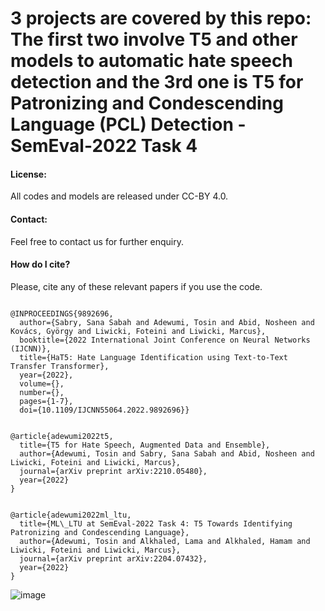 # 3 projects are covered by this repo: The first two involve T5 and other models to automatic hate speech detection and the 3rd one is T5 for Patronizing and Condescending Language (PCL) Detection - SemEval-2022 Task 4


<h4>License:</h4>
All codes and models are released under CC-BY 4.0.

<h4>Contact:</h4>
Feel free to contact us for further enquiry.

<h4>How do I cite?</h4>
Please, cite any of these relevant papers if you use the code.

<pre><code>
@INPROCEEDINGS{9892696,
  author={Sabry, Sana Sabah and Adewumi, Tosin and Abid, Nosheen and Kovács, György and Liwicki, Foteini and Liwicki, Marcus},
  booktitle={2022 International Joint Conference on Neural Networks (IJCNN)}, 
  title={HaT5: Hate Language Identification using Text-to-Text Transfer Transformer}, 
  year={2022},
  volume={},
  number={},
  pages={1-7},
  doi={10.1109/IJCNN55064.2022.9892696}}
</code></pre>


<pre><code>
@article{adewumi2022t5,
  title={T5 for Hate Speech, Augmented Data and Ensemble},
  author={Adewumi, Tosin and Sabry, Sana Sabah and Abid, Nosheen and Liwicki, Foteini and Liwicki, Marcus},
  journal={arXiv preprint arXiv:2210.05480},
  year={2022}
}
</code></pre>


<pre><code>
@article{adewumi2022ml_ltu,
  title={ML\_LTU at SemEval-2022 Task 4: T5 Towards Identifying Patronizing and Condescending Language},
  author={Adewumi, Tosin and Alkhaled, Lama and Alkhaled, Hamam and Liwicki, Foteini and Liwicki, Marcus},
  journal={arXiv preprint arXiv:2204.07432},
  year={2022}
}
</code></pre>
![image](https://user-images.githubusercontent.com/42860916/217567442-34703dbb-fc6a-4bc7-b209-7c5e081df208.png)
